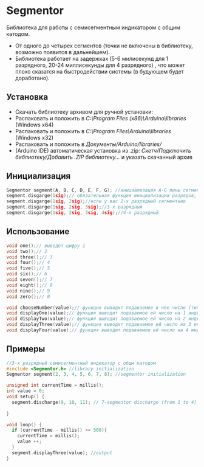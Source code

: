# Segmentor

Библиотека для работы с семисегментным индикатором с общим катодом.
- От одного до четырех сегментов (точки не включены в библиотеку, возможно появится в дальнейшем).
- Библиотека работает на задержках (5-6 милисекунд для 1 разрядного, 20-24 миллисекунды для 4 разрядного) , что может плохо сказатся на быстродействии системы (в будующем будет доработано).

## Установка
- Скачать библиотеку архивом для ручной установки:
- Распаковать и положить в *C:\Program Files (x86)\Arduino\libraries* (Windows x64)
- Распаковать и положить в *C:\Program Files\Arduino\libraries* (Windows x32)
- Распаковать и положить в *Документы/Arduino/libraries/*
- (Arduino IDE) автоматическая установка из .zip: *Скетч/Подключить библиотеку/Добавить .ZIP библиотеку…* и указать скачанный архив

## Инициализация
```cpp
Segmentor segment(A, B, C, D, E, F, G); //инициализация A-G пины сегментника
segment.disgarge(1sig);// обязательная функция инициализации разрядов, писать данную функцию в setup()
segment.disgarge(1sig, 2sig);//если у вас 2-х разрядный сегментник
segment.disgarge(1sig, 2sig, 3sig);//3-х разрядный
segment.disgarge(1sig, 2sig, 3sig, 4sig);//4-х разрядный

```
## Использование
```cpp
void one();// выведет цифру 1
void two();// 2
void three();// 3
void four();// 4
void five();// 5
void six();// 6
void seven();// 7
void eight();// 8
void nine();// 9
void zero();// 0

void chooseNumber(value);// функция выводит подаваемое в нее число (тип числа int)
void displayOne(value);// функция выводит подаваемое ей число на 1 индикатор (тип числа int)
void displayTwo(value);// функция выводит подаваемое ей число на 2 индикатора (тип числа int)
void displayThree(value);// функция выводит подаваемое ей число на 3 индикатора (тип числа int)
void displayFour(value);// функция выводит подаваемое ей число на 4 индикатора (тип числа int)
```

## Примеры
```cpp
//3-х разрядный семисегментный индикатор с общм катодом
#include <Segmentor.h> //library initialization
Segmentor segment(2, 3, 4, 5, 6, 7, 8); //segmentor initialization

unsigned int currentTime = millis();
int value = 0;
void setup() {
  segment.discharge(9, 10, 11); // 7-segmentor discharge (from 1 to 4)
  
}

void loop() {
  if (currentTime - millis() >= 500){
    currentTime = millis();
    value ++;
  }
  segment.displayThree(value); //output
}
```
